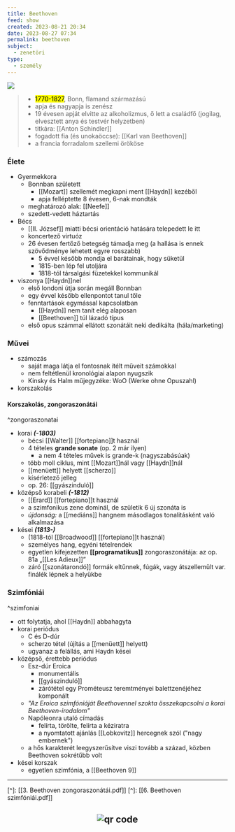 ```yaml
---
title: Beethoven
feed: show
created: 2023-08-21 20:34
date: 2023-08-27 07:34
permalink: beethoven
subject:
  - zenetöri
type:
  - személy
---
```

![](https://www.kennedy-center.org/globalassets/education/resources-for-educators/classroom-resources/artsedge/collection/collection-beethoven-169.jpg)

> - <mark>1770-1827</mark>, Bonn, flamand származású
> - apja és nagyapja is zenész
> - 19 évesen apját elvitte az alkoholizmus, ő lett a családfő (jogilag, elvesztett anya és testvér helyzetben)
> - titkára: [[Anton Schindler]]
> - fogadott fia (és unokaöccse): [[Karl van Beethoven]]
> - a francia forradalom szellemi örököse

### Élete
- Gyermekkora
	- Bonnban született
		- [[Mozart]] szellemét megkapni ment [[Haydn]] kezéből
		- apja felléptette 8 évesen, 6-nak mondták
	- meghatározó alak: [[Neefe]]
	- szedett-vedett háztartás
- Bécs
	- [[II. József]] miatti bécsi orientáció hatására telepedett le itt
	- koncertező virtuóz
	- 26 évesen fertőző betegség támadja meg (a hallása is ennek szövődménye lehetett egyre rosszabb)
		- 5 évvel később mondja el barátainak, hogy süketül
		- 1815-ben lép fel utoljára
		- 1818-tól társalgási füzetekkel kommunikál
- viszonya [[Haydn]]nel
	- első londoni útja során megáll Bonnban
	- egy évvel később ellenpontot tanul tőle
	- fenntartások egymással kapcsolatban
		- [[Haydn]] nem tanít elég alaposan
		- [[Beethoven]] túl lázadó típus
	- első opus számmal ellátott szonátáit neki dedikálta (hála/marketing)

### Művei
- számozás
	- saját maga látja el fontosnak ítélt műveit számokkal
	- nem feltétlenül kronológiai alapon nyugszik
	- Kinsky és Halm műjegyzéke: WoO (Werke ohne Opuszahl)
- korszakolás

#### Korszakolás, zongoraszonátái
^zongoraszonatai
- korai ***(-1803)***
	- bécsi [[Walter]] [[fortepiano]]t használ
	- 4 tételes **grande sonate** (op. 2 már ilyen)
		- a nem 4 tételes művek is grande-k (nagyszabásúak)
	- több moll ciklus, mint [[Mozart]]nál vagy [[Haydn]]nál
	- [[menüett]] helyett [[scherzo]]
	- kísérletező jelleg
	- op. 26: [[gyászinduló]]
- középső korabeli ***(-1812)***
	- [[Erard]] [[fortepiano]]t használ
	- a szimfonikus zene dominál, de születik 6 új szonáta is
	- *újdonság:* a [[mediáns]] hangnem másodlagos tonalitásként való alkalmazása
- kései ***(1813-)***
	- (1818-tól [[Broadwood]] [[fortepiano]]t használ)
	- személyes hang, egyéni tételrendek
	- egyetlen kifejezetten **[[programatikus]]** zongoraszonátája: az op. 81a „[[Les Adieux]]”
	- záró [[szonátarondó]] formák eltűnnek, fúgák, vagy átszellemült var. finálék lépnek a helyükbe

### Szimfóniái
^szimfoniai
- ott folytatja, ahol [[Haydn]] abbahagyta
- korai periódus
	- C és D-dúr
	- scherzo tétel (újítás a [[menüett]] helyett)
	- ugyanaz a felállás, ami Haydn kései
- középső, érettebb periódus
	- Esz-dúr Eroica
		- monumentális
		- [[gyászinduló]]
		- zárótétel egy Prométeusz teremtményei balettzenéjéhez komponált
	- *"Az Eroica szimfóniáját Beethovennel szokta összekapcsolni a korai Beethoven-irodalom"*
	- Napóleonra utaló címadás
		- felírta, törölte, felírta a kéziratra
		- a nyomtatott ajánlás [[Lobkovitz]] hercegnek szól ("nagy embernek")
	- a hős karakterét leegyszerűsítve viszi tovább a század, közben Beethoven sokrétűbb volt
- kései korszak
	- egyetlen szimfónia, a [[Beethoven 9]]

-----
[^]: [[3. Beethoven zongoraszonátái.pdf]]
[^]: [[6. Beethoven szimfóniái.pdf]]



## <p style="text-align: center;"><img src="https://chart.googleapis.com/chart?cht=qr&chl=https://notes.andrasdenes.com/beethoven&chs=180x180&choe=UTF-8&chld=L|2" alt="qr code"></p>

